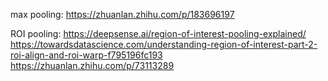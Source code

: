 max pooling:
	https://zhuanlan.zhihu.com/p/183696197

ROI pooling:
	https://deepsense.ai/region-of-interest-pooling-explained/
	https://towardsdatascience.com/understanding-region-of-interest-part-2-roi-align-and-roi-warp-f795196fc193
	https://zhuanlan.zhihu.com/p/73113289
